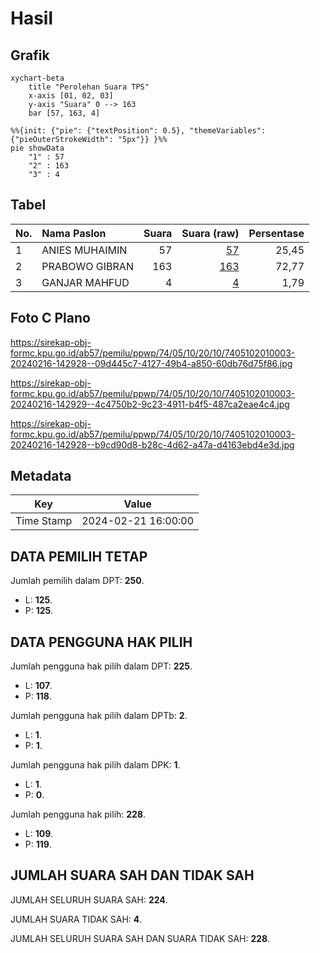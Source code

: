 # Hasil

## Grafik

```mermaid
xychart-beta
    title "Perolehan Suara TPS"
    x-axis [01, 02, 03]
    y-axis "Suara" 0 --> 163
    bar [57, 163, 4]
```

```mermaid
%%{init: {"pie": {"textPosition": 0.5}, "themeVariables": {"pieOuterStrokeWidth": "5px"}} }%%
pie showData
    "1" : 57
    "2" : 163
    "3" : 4
```

## Tabel

| No. | Nama Paslon    | Suara | Suara (raw) | Persentase |
|:--- |:-------------- | -----:| -----------:| ----------:|
| 1   | ANIES MUHAIMIN | 57    | [57][p-1]   | 25,45      |
| 2   | PRABOWO GIBRAN | 163   | [163][p-2]  | 72,77      |
| 3   | GANJAR MAHFUD  | 4     | [4][p-3]    | 1,79       |


[p-1]: https://github.com/gigit-pemilu/pemilu-2024-74-sulawesi-tenggara/blob/main/pilpres/hitung-suara/sub/74-sulawesi-tenggara/sub/05-konawe-selatan/sub/10-moramo/sub/2010-amohola/sub/003-tps/sub/paslon-1.txt
[p-2]: https://github.com/gigit-pemilu/pemilu-2024-74-sulawesi-tenggara/blob/main/pilpres/hitung-suara/sub/74-sulawesi-tenggara/sub/05-konawe-selatan/sub/10-moramo/sub/2010-amohola/sub/003-tps/sub/paslon-2.txt
[p-3]: https://github.com/gigit-pemilu/pemilu-2024-74-sulawesi-tenggara/blob/main/pilpres/hitung-suara/sub/74-sulawesi-tenggara/sub/05-konawe-selatan/sub/10-moramo/sub/2010-amohola/sub/003-tps/sub/paslon-3.txt

## Foto C Plano

https://sirekap-obj-formc.kpu.go.id/ab57/pemilu/ppwp/74/05/10/20/10/7405102010003-20240216-142928--09d445c7-4127-49b4-a850-60db76d75f86.jpg

https://sirekap-obj-formc.kpu.go.id/ab57/pemilu/ppwp/74/05/10/20/10/7405102010003-20240216-142929--4c4750b2-9c23-4911-b4f5-487ca2eae4c4.jpg

https://sirekap-obj-formc.kpu.go.id/ab57/pemilu/ppwp/74/05/10/20/10/7405102010003-20240216-142928--b9cd90d8-b28c-4d62-a47a-d4163ebd4e3d.jpg


## Metadata

| Key        | Value               |
| ---------- | ------------------- |
| Time Stamp | 2024-02-21 16:00:00 |


## DATA PEMILIH TETAP

Jumlah pemilih dalam DPT: **250**.
 * L: **125**.
 * P: **125**.

## DATA PENGGUNA HAK PILIH

Jumlah pengguna hak pilih dalam DPT: **225**.
 * L: **107**.
 * P: **118**.

Jumlah pengguna hak pilih dalam DPTb: **2**.
 * L: **1**.
 * P: **1**.

Jumlah pengguna hak pilih dalam DPK: **1**.
 * L: **1**.
 * P: **0**.

Jumlah pengguna hak pilih: **228**.
 * L: **109**.
 * P: **119**.

## JUMLAH SUARA SAH DAN TIDAK SAH

JUMLAH SELURUH SUARA SAH: **224**.

JUMLAH SUARA TIDAK SAH: **4**.

JUMLAH SELURUH SUARA SAH DAN SUARA TIDAK SAH: **228**.


